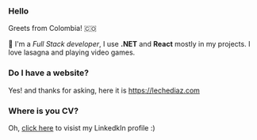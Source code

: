 ### Hello

Greets from Colombia! 🇨🇴

👋 I'm a _Full Stack developer_, I use **.NET** and **React** mostly in my projects. I love lasagna and playing video games.

### Do I have a website?

Yes! and thanks for asking, here it is https://lechediaz.com

### Where is you CV?

Oh, [click here](https://www.linkedin.com/in/oscar-david-d%C3%ADaz-fortalech%C3%A9-7b88491b3/) to visist my LinkedkIn profile :)
